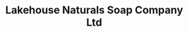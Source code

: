 ---
title: "Lakehouse Naturals Soap Company Ltd"
url: /camrose/lakehouse-naturals-soap-company-ltd/
shop: beauty
---
